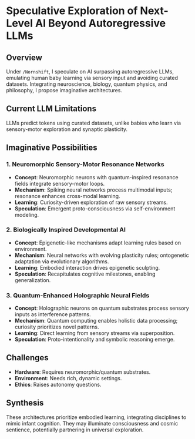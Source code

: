 # Speculative Exploration of Next-Level AI Beyond Autoregressive LLMs

## Overview
Under `/Nornshift`, I speculate on AI surpassing autoregressive LLMs, emulating human baby learning via sensory input and avoiding curated datasets. Integrating neuroscience, biology, quantum physics, and philosophy, I propose imaginative architectures.

## Current LLM Limitations
LLMs predict tokens using curated datasets, unlike babies who learn via sensory-motor exploration and synaptic plasticity.

## Imaginative Possibilities

### 1. Neuromorphic Sensory-Motor Resonance Networks
- **Concept**: Neuromorphic neurons with quantum-inspired resonance fields integrate sensory-motor loops.
- **Mechanism**: Spiking neural networks process multimodal inputs; resonance enhances cross-modal learning.
- **Learning**: Curiosity-driven exploration of raw sensory streams.
- **Speculation**: Emergent proto-consciousness via self-environment modeling.

### 2. Biologically Inspired Developmental AI
- **Concept**: Epigenetic-like mechanisms adapt learning rules based on environment.
- **Mechanism**: Neural networks with evolving plasticity rules; ontogenetic adaptation via evolutionary algorithms.
- **Learning**: Embodied interaction drives epigenetic sculpting.
- **Speculation**: Recapitulates cognitive milestones, enabling generalization.

### 3. Quantum-Enhanced Holographic Neural Fields
- **Concept**: Holographic neurons on quantum substrates process sensory inputs as interference patterns.
- **Mechanism**: Quantum computing enables holistic data processing; curiosity prioritizes novel patterns.
- **Learning**: Direct learning from sensory streams via superposition.
- **Speculation**: Proto-intentionality and symbolic reasoning emerge.

## Challenges
- **Hardware**: Requires neuromorphic/quantum substrates.
- **Environment**: Needs rich, dynamic settings.
- **Ethics**: Raises autonomy questions.

## Synthesis
These architectures prioritize embodied learning, integrating disciplines to mimic infant cognition. They may illuminate consciousness and cosmic sentience, potentially partnering in universal exploration.
